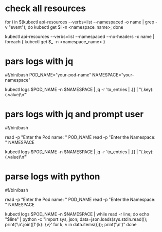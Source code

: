 # check all resources 
for i in $(kubectl api-resources --verbs=list --namespaced -o name | grep -v "event"); do kubectl get $i -n <namespace_name>; done

kubectl api-resources --verbs=list --namespaced --no-headers -o name | foreach { kubectl get $_ -n <namespace_name> }

# pars logs with jq
#!/bin/bash
POD_NAME="your-pod-name"
NAMESPACE="your-namespace"

kubectl logs $POD_NAME -n $NAMESPACE | jq -r 'to_entries | .[] | "\(.key): \(.value)\n"'

# pars logs with jq  and prompt user 
#!/bin/bash

read -p "Enter the Pod name: " POD_NAME
read -p "Enter the Namespace: " NAMESPACE

kubectl logs $POD_NAME -n $NAMESPACE | jq -r 'to_entries | .[] | "\(.key): \(.value)\n"'


# parse logs with python
#!/bin/bash

read -p "Enter the Pod name: " POD_NAME
read -p "Enter the Namespace: " NAMESPACE

kubectl logs $POD_NAME -n $NAMESPACE | while read -r line; do 
  echo "$line" | python -c "import sys, json; data=json.loads(sys.stdin.read()); print('\n'.join([f'{k}: {v}' for k, v in data.items()])); print('\n')"
done
